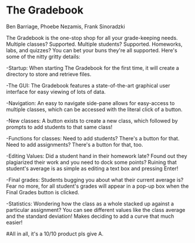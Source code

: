# The Gradebook
Ben Barriage, Phoebe Nezamis, Frank Sinoradzki


The Gradebook is the one-stop shop for all your grade-keeping needs. Multiple classes? Supported. Multiple students? Supported. Homeworks, labs, and quizzes? You can bet your buns they're all supported. Here's some of the nitty gritty details:

-Startup: When starting The Gradebook for the first time, it will create a directory to store and retrieve files.

-The GUI: The Gradebook features a state-of-the-art graphical user interface for easy viewing of lots of data.

-Navigation: An easy to navigate side-pane allows for easy-access to multiple classes, which can be accessed with the literal click of a button.

-New classes: A button exists to create a new class, which followed by prompts to add students to that same class!

-Functions for classes: Need to add students? There's a button for that. Need to add assignments? There's a button for that, too.

-Editing Values: Did a student hand in their homework late? Found out they plagiarized their work and you need to dock some points? Ruining that student's average is as simple as editing a text box and pressing Enter!

-Final grades: Students bugging you about what their current average is? Fear no more, for all student's grades will appear in a pop-up box when the Final Grades button is clicked.

-Statistics: Wondering how the class as a whole stacked up against a particular assignment? You can see different values like the class average and the standard deviation! Makes deciding to add a curve that much easier!



#All in all, it's a 10/10 product pls give A.
